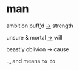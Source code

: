 # man

ambition puff['](https://en.wikipedia.org/wiki/Through_a_Glass,_Darkly_(poem))d [-](https://www.youtube.com/watch?v=easWqy08wr8)> strength

unsure & mortal [-](https://en.wikipedia.org/wiki/Trilemma)> will

beastly oblivion -> cause

..[.](bloc_0.ipynb) and means `to do`

```{tableofcontents}
```
